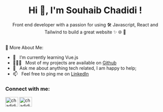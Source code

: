 <h1 align="center">Hi 👋, I'm Souhaib Chadidi !</h1>
<p align="center">Front end developer with a passion for using 🛠️ Javascript, React and Tailwind to build a great website ✨ 🌐 🍃</p>
<br />
🧐 More About Me:

- 🌱 &nbsp; I’m currently learning Vue.js
- 👨🏻‍💻 &nbsp; Most of my projects are available on [Github](https://github.com/chadidi02)
- 💬 &nbsp; Ask me about anything tech related, I am happy to help;
- 📫 &nbsp; Feel free to ping me on [LinkedIn](https://www.linkedin.com/in/chadidi02/)

<h3 align="left">Connect with me:</h3>
<p align="left">
<a href="https://twitter.com/chadidi02" target="blank"><img align="center" src="https://raw.githubusercontent.com/rahuldkjain/github-profile-readme-generator/master/src/images/icons/Social/twitter.svg" alt="chadidi02" height="30" width="40" /></a>
<a href="https://linkedin.com/in/chadidi02" target="blank"><img align="center" src="https://raw.githubusercontent.com/rahuldkjain/github-profile-readme-generator/master/src/images/icons/Social/linked-in-alt.svg" alt="chadidi02" height="30" width="40" /></a>
</p>
